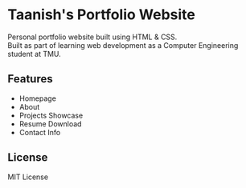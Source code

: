 # Taanish's Portfolio Website

Personal portfolio website built using HTML & CSS.  
Built as part of learning web development as a Computer Engineering student at TMU.

## Features
- Homepage
- About
- Projects Showcase
- Resume Download
- Contact Info

## License
MIT License
